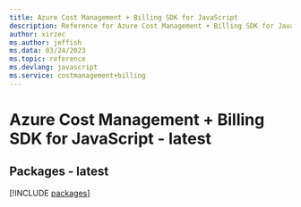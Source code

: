 ```yaml
---
title: Azure Cost Management + Billing SDK for JavaScript
description: Reference for Azure Cost Management + Billing SDK for JavaScript
author: xirzec
ms.author: jeffish
ms.data: 03/24/2023
ms.topic: reference
ms.devlang: javascript
ms.service: costmanagement+billing
---
```

# Azure Cost Management + Billing SDK for JavaScript - latest
## Packages - latest
[!INCLUDE [packages](cost-management-+-billing-index.md)]